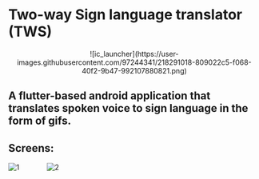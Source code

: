 # Two-way Sign language translator (TWS)

<p align="center"> 
     ![ic_launcher](https://user-images.githubusercontent.com/97244341/218291018-809022c5-f068-40f2-9b47-992107880821.png) 
</p>

## A flutter-based android application that translates spoken voice to sign language in the form of gifs.

## Screens:

![1](https://user-images.githubusercontent.com/97244341/218290798-8e339a5e-43f7-44f7-a310-69985ce26475.png) &nbsp;&nbsp; &nbsp; &nbsp;&nbsp;&nbsp; &nbsp; &nbsp; ![2](https://user-images.githubusercontent.com/97244341/218290971-dfcae6e4-68f6-499e-bc88-291ba347c3e9.png)

